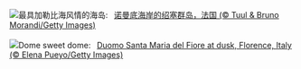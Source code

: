 ![](https://www.bing.com/th?id=OHR.ChauseyIslands_ZH-CN4241103934_UHD.jpg&w=1000)最具加勒比海风情的海岛:&nbsp;&ensp;[诺曼底海岸的绍塞群岛，法国 (© Tuul & Bruno Morandi/Getty Images)](https://www.bing.com/th?id=OHR.ChauseyIslands_ZH-CN4241103934_UHD.jpg)
<br><br/>
![](https://www.bing.com/th?id=OHR.FlorenceDuomo_EN-US1448955167_UHD.jpg&w=1000)Dome sweet dome:&nbsp;&ensp;[Duomo Santa Maria del Fiore at dusk, Florence, Italy (© Elena Pueyo/Getty Images)](https://www.bing.com/th?id=OHR.FlorenceDuomo_EN-US1448955167_UHD.jpg)
<br><br/>
